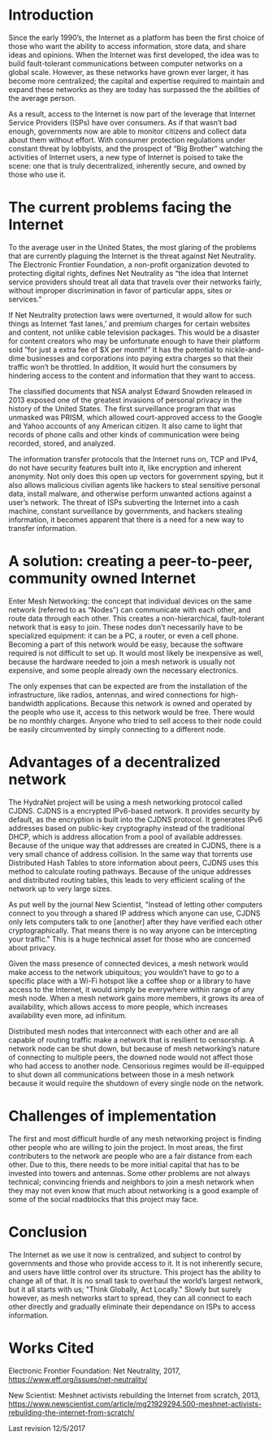 # Introduction

Since the early 1990’s, the Internet as a platform has been the first choice of those who want the ability to access information, store data, and share ideas and opinions. When the Internet was first developed, the idea was to build fault-tolerant communications between computer networks on a global scale. However, as these networks have grown ever larger, it has become more centralized; the capital and expertise required to maintain and expand these networks as they are today has surpassed the the abilities of the average person.

As a result, access to the Internet is now part of the leverage that Internet Service Providers (ISPs) have over consumers. As if that wasn’t bad enough, governments now are able to monitor citizens and collect data about them without effort. With consumer protection regulations under constant threat by lobbyists, and the prospect of “Big Brother” watching the activities of Internet users, a new type of Internet is poised to take the scene: one that is truly decentralized, inherently secure, and owned by those who use it.

# The current problems facing the Internet
To the average user in the United States, the most glaring of the problems that are currently plaguing the Internet is the threat against Net Neutrality. The Electronic Frontier Foundation, a non-profit organization devoted to protecting digital rights, defines Net Neutrality as “the idea that Internet service providers should treat all data that travels over their networks fairly, without improper discrimination in favor of particular apps, sites or services.” 

If Net Neutrality protection laws were overturned, it would allow for such things as Internet ‘fast lanes,’ and premium charges for certain websites and content, not unlike cable television packages. This would be a disaster for content creators who may be unfortunate enough to have their platform sold “for just a extra fee of $X per month!” It has the potential to nickle-and-dime businesses and corporations into paying extra charges so that their traffic won’t be throttled. In addition, It would hurt the consumers by hindering access to the content and information that they want to access.

The classified documents that NSA analyst Edward Snowden released in 2013 exposed one of the greatest invasions of personal privacy in the history of the United States. The first surveillance program that was unmasked was PRISM, which allowed court-approved access to the Google and Yahoo accounts of any American citizen. It also came to light that records of phone calls and other kinds of communication were being recorded, stored, and analyzed.

The information transfer protocols that the Internet runs on, TCP and IPv4, do not have security features built into it, like encryption and inherent anonymity. Not only does this open up vectors for government spying, but it also allows malicious civilian agents like hackers to steal sensitive personal data, install malware, and otherwise perform unwanted actions against a user’s network. The threat of ISPs subverting the Internet into a cash machine, constant surveillance by governments, and hackers stealing information, it becomes apparent that there is a need for a new way to transfer information.

# A solution: creating a peer-to-peer, community owned Internet

Enter Mesh Networking: the concept that individual devices on the same network (referred to as “Nodes”) can communicate with each other, and route data through each other. This creates a non-hierarchical, fault-tolerant network that is easy to join. These nodes don’t necessarily have to be specialized equipment: it can be a PC, a router, or even a cell phone. Becoming a part of this network would be easy, because the software required is not difficult to set up. It would most likely be inexpensive as well, because the hardware needed to join a mesh network is usually not expensive, and some people already own the necessary electronics.

The only expenses that can be expected are from the installation of the infrastructure, like radios, antennas, and wired connections for high-bandwidth applications. Because this network is owned and operated by the people who use it, access to this network would be free. There would be no monthly charges. Anyone who tried to sell access to their node could be easily circumvented by simply connecting to a different node.


# Advantages of a decentralized network

The HydraNet project will be using a mesh networking protocol called CJDNS. CJDNS is a encrypted IPv6-based network. It provides security by default, as the encryption is built into the CJDNS protocol. It generates IPv6 addresses based on public-key cryptography instead of the traditional DHCP, which is address allocation from a pool of available addresses. Because of the unique way that addresses are created in CJDNS, there is a very small chance of address collision. In the same way that torrents use Distributed Hash Tables to store information about peers, CJDNS uses this method to calculate routing pathways. Because of the unique addresses and distributed routing tables, this leads to very efficient scaling of the network up to very large sizes.

As put well by the journal New Scientist, "Instead of letting other computers connect to you through a shared IP address which anyone can use, CJDNS only lets computers talk to one [another] after they have verified each other cryptographically. That means there is no way anyone can be intercepting your traffic." This is a huge technical asset for those who are concerned about privacy.

Given the mass presence of connected devices, a mesh network would make access to the network ubiquitous; you wouldn’t have to go to a specific place with a Wi-Fi hotspot like a coffee shop or a library to have access to the Internet, it would simply be everywhere within range of any mesh node. When a mesh network gains more members, it grows its area of availability, which allows access to more people, which increases availability even more, ad infinitum.

Distributed mesh nodes that interconnect with each other and are all capable of routing traffic make a network that is resilient to censorship. A network node can be shut down, but because of mesh networking’s nature of connecting to multiple peers, the downed node would not affect those who had access to another node. Censorious regimes would be ill-equipped to shut down all communications between those in a mesh network because it would require the shutdown of every single node on the network.


# Challenges of implementation

The first and most difficult hurdle of any mesh networking project is finding other people who are willing to join the project. In most areas, the first contributers to the network are people who are a fair distance from each other. Due to this, there needs to be more initial capital that has to be invested into towers and antennas. Some other problems are not always technical; convincing friends and neighbors to join a mesh network when they may not even know that much about networking is a good example of some of the social roadblocks that this project may face.

# Conclusion

The Internet as we use it now is centralized, and subject to control by governments and those who provide access to it. It is not inherently secure, and users have little control over its structure. This project has the ability to change all of that. It is no small task to overhaul the world’s largest network, but it all starts with us; "Think Globally, Act Locally." Slowly but surely however, as mesh networks start to spread, they can all connect to each other directly and gradually eliminate their dependance on ISPs to access information.

# Works Cited

Electronic Frontier Foundation: Net Neutrality, 2017, https://www.eff.org/issues/net-neutrality/

New Scientist: Meshnet activists rebuilding the Internet from scratch, 2013, https://www.newscientist.com/article/mg21929294.500-meshnet-activists-rebuilding-the-internet-from-scratch/







Last revision 12/5/2017
